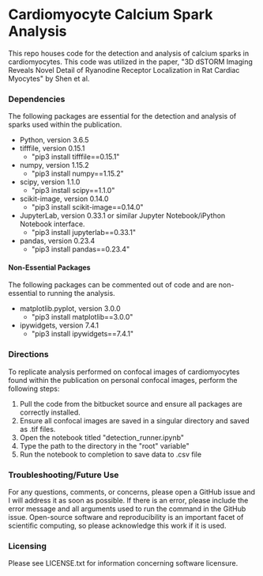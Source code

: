 # Cardiomyocyte Calcium Spark Analysis

This repo houses code for the detection and analysis of calcium sparks in cardiomyocytes. This code was utilized in the paper, "3D dSTORM Imaging Reveals Novel Detail of Ryanodine Receptor Localization in Rat Cardiac Myocytes" by Shen et al.

### Dependencies

The following packages are essential for the detection and analysis of sparks used within the publication.

- Python, version 3.6.5
- tifffile, version 0.15.1
	- "pip3 install tifffile==0.15.1"
- numpy, version 1.15.2
	- "pip3 install numpy==1.15.2"
- scipy, version 1.1.0
	- "pip3 install scipy==1.1.0"
- scikit-image, version 0.14.0
	- "pip3 install scikit-image==0.14.0"
- JupyterLab, version 0.33.1 or similar Jupyter Notebook/iPython Notebook interface.
	- "pip3 install jupyterlab==0.33.1"
- pandas, version 0.23.4
	- "pip3 install pandas==0.23.4"
	
#### Non-Essential Packages

The following packages can be commented out of code and are non-essential to running the analysis.

- matplotlib.pyplot, version 3.0.0
	- "pip3 install matplotlib==3.0.0"
- ipywidgets, version 7.4.1
	- "pip3 install ipywidgets==7.4.1"

### Directions

To replicate analysis performed on confocal images of cardiomyocytes found within the publication on personal confocal images, perform the following steps:

1. Pull the code from the bitbucket source and ensure all packages are correctly installed.
2. Ensure all confocal images are saved in a singular directory and saved as .tif files.
3. Open the notebook titled "detection_runner.ipynb"
4. Type the path to the directory in the "root" variable"
5. Run the notebook to completion to save data to .csv file

### Troubleshooting/Future Use

For any questions, comments, or concerns, please open a GitHub issue and I will address it as soon as possible.
If there is an error, please include the error message and all arguments used to run the command in the GitHub issue.
Open-source software and reproducibility is an important facet of scientific computing, so please acknowledge this work if it is used.

### Licensing

Please see LICENSE.txt for information concerning software licensure.
